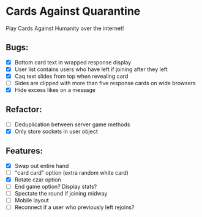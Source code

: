 # Cards Against Quarantine

Play Cards Against Humanity over the internet!

## Bugs:

- [x] Bottom card text in wrapped response display
- [x] User list contains users who have left if joining after they left
- [x] Caq text slides from top when revealing card
- [ ] Sides are clipped with more than five response cards on wide browsers
- [x] Hide excess likes on a message

## Refactor:

 - [ ] Deduplication between server game methods
 - [x] Only store sockets in user object

## Features:
- [x] Swap out entire hand
- [ ] "card card" option (extra random white card)
- [x] Rotate czar option
- [ ] End game option? Display stats?
- [ ] Spectate the round if joining midway
- [ ] Mobile layout
- [ ] Reconnect if a user who previously left rejoins?